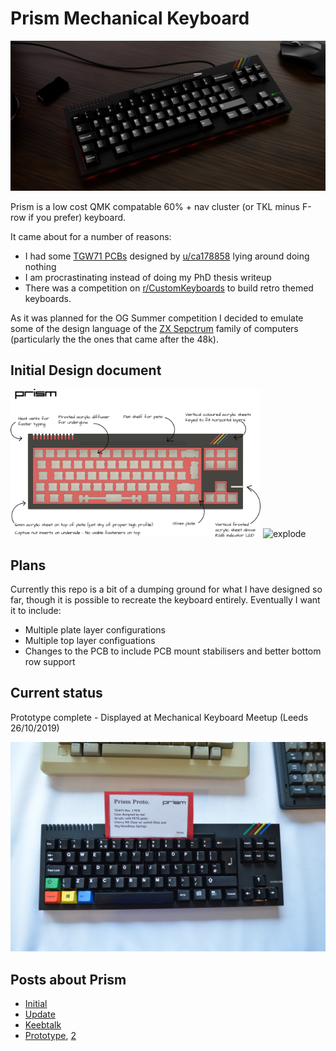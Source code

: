 # Prism Mechanical Keyboard

![Render](images/render_main.png)

Prism is a low cost QMK compatable 60% + nav cluster (or TKL minus F-row if you prefer) keyboard.

It came about for a number of reasons:

 * I had some [TGW71 PCBs](https://www.reddit.com/r/MechanicalKeyboards/comments/5un33s/the_great_wave_custom_board/) designed by [u/ca178858](https://www.reddit.com/user/ca178858) lying around doing nothing
 * I am procrastinating instead of doing my PhD thesis writeup
 * There was a competition on [r/CustomKeyboards](https://www.reddit.com/r/CustomKeyboards/) to build retro themed keyboards.

As it was planned for the OG Summer competition I decided to emulate some of the design language of the [ZX Sepctrum](https://imgur.com/a/drfZssH) family of computers (particularly the the ones that came after the 48k).


## Initial Design document

<img src="images/design_doc.png" alt="Design Doc" width="400"/> <img src="images/animation.gif" alt="explode" width="400"/>


## Plans

Currently this repo is a bit of a dumping ground for what I have designed so far, though it is possible to recreate the keyboard entirely. Eventually I want it to include:

* Multiple plate layer configurations
* Multiple top layer configuations
* Changes to the PCB to include PCB mount stabilisers and better bottom row support

## Current status

Prototype complete - Displayed at Mechanical Keyboard Meetup (Leeds 26/10/2019)

<img src="images/photos/dRkN5Dj.jpg" alt="MKUK Leeds">

## Posts about Prism

* [Initial](https://www.reddit.com/r/CustomKeyboards/comments/c7dlp8/ogsummer_zx_spectrum_inspired_work_in_progress/)
* [Update](https://www.reddit.com/r/CustomKeyboards/comments/cu45r6/ogsummer_prism_zx_spectrum_inspired_update/)
* [Keebtalk](https://www.keebtalk.com/t/prism-a-zx-spectrum-inspired-low-cost-acrylic-case/)
* [Prototype](https://www.reddit.com/r/MechanicalKeyboards/comments/dqqovr/rbgy/), [2](https://www.reddit.com/r/CustomKeyboards/comments/dqr5ce/prism_prototype/)